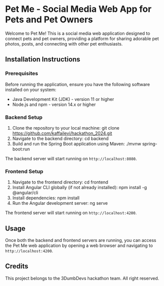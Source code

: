 # Pet Me - Social Media Web App for Pets and Pet Owners

Welcome to Pet Me! This is a social media web application designed to connect pets and pet owners, providing a platform for sharing adorable pet photos, posts, and connecting with other pet enthusiasts.

## Installation Instructions

### Prerequisites
Before running the application, ensure you have the following software installed on your system:

- Java Development Kit (JDK) - version 11 or higher
- Node.js and npm - version 14.x or higher

### Backend Setup
1. Clone the repository to your local machine: git clone https://github.com/kaffailevi/hackathon_2024.git
2. Navigate to the backend directory: cd backend
3. Build and run the Spring Boot application using Maven: ./mvnw spring-boot:run

The backend server will start running on `http://localhost:8080`.

### Frontend Setup
1. Navigate to the frontend directory: cd frontend
2. Install Angular CLI globally (if not already installed): npm install -g @angular/cli
3. Install dependencies: npm install
4. Run the Angular development server: ng serve

The frontend server will start running on `http://localhost:4200`.

## Usage
Once both the backend and frontend servers are running, you can access the Pet Me web application by opening a web browser and navigating to `http://localhost:4200`.

## Credits
This project belongs to the 3DumbDevs hackathon team. All right reserved.













